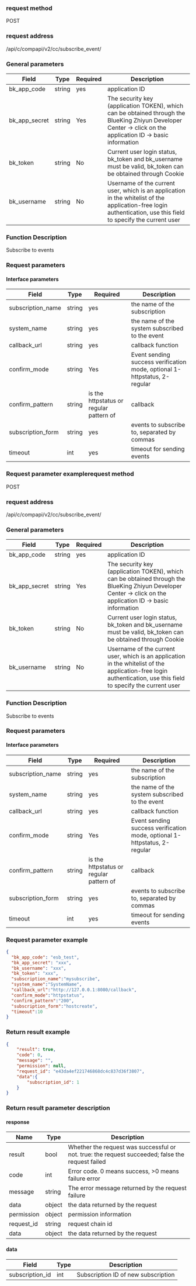 
### request method

POST


### request address

/api/c/compapi/v2/cc/subscribe_event/


### General parameters

| Field | Type | Required | Description |
|-----------|------------|--------|------------|
| bk_app_code | string | yes | application ID |
| bk_app_secret| string | Yes | The security key (application TOKEN), which can be obtained through the BlueKing Zhiyun Developer Center -> click on the application ID -> basic information |
| bk_token | string | No | Current user login status, bk_token and bk_username must be valid, bk_token can be obtained through Cookie |
| bk_username | string | No | Username of the current user, which is an application in the whitelist of the application-free login authentication, use this field to specify the current user |


### Function Description

Subscribe to events

### Request parameters



#### Interface parameters

| Field | Type | Required | Description |
|---------------------|------------|--------|-----------------------------------------------------|
| subscription_name | string | yes | the name of the subscription |
| system_name | string | yes | the name of the system subscribed to the event |
| callback_url | string | yes | callback function |
| confirm_mode | string | Yes | Event sending success verification mode, optional 1-httpstatus, 2-regular |
| confirm_pattern | string | is the httpstatus or regular pattern of | callback |
| subscription_form | string | yes | events to subscribe to, separated by commas |
| timeout | int | yes | timeout for sending events |

### Request parameter examplerequest method

POST


### request address

/api/c/compapi/v2/cc/subscribe_event/


### General parameters

| Field | Type | Required | Description |
|-----------|------------|--------|------------|
| bk_app_code | string | yes | application ID |
| bk_app_secret| string | Yes | The security key (application TOKEN), which can be obtained through the BlueKing Zhiyun Developer Center -> click on the application ID -> basic information |
| bk_token | string | No | Current user login status, bk_token and bk_username must be valid, bk_token can be obtained through Cookie |
| bk_username | string | No | Username of the current user, which is an application in the whitelist of the application-free login authentication, use this field to specify the current user |


### Function Description

Subscribe to events

### Request parameters



#### Interface parameters

| Field | Type | Required | Description |
|---------------------|------------|--------|-----------------------------------------------------|
| subscription_name | string | yes | the name of the subscription |
| system_name | string | yes | the name of the system subscribed to the event |
| callback_url | string | yes | callback function |
| confirm_mode | string | Yes | Event sending success verification mode, optional 1-httpstatus, 2-regular |
| confirm_pattern | string | is the httpstatus or regular pattern of | callback |
| subscription_form | string | yes | events to subscribe to, separated by commas |
| timeout | int | yes | timeout for sending events |

### Request parameter example

```json
{
  "bk_app_code": "esb_test",
  "bk_app_secret": "xxx",
  "bk_username": "xxx",
  "bk_token": "xxx",
  "subscription_name":"mysubscribe",
  "system_name":"SystemName",
  "callback_url":"http://127.0.0.1:8080/callback",
  "confirm_mode":"httpstatus",
  "confirm_pattern":"200",
  "subscription_form":"hostcreate",
  "timeout":10
}
```

### Return result example

```json
{
    "result": true,
    "code": 0,
    "message": "",
    "permission": null,
    "request_id": "e43da4ef221746868dc4c837d36f3807",
    "data":{
        "subscription_id": 1
    }
}
```

### Return result parameter description
#### response

| Name | Type | Description |
| ------- | ------ | ------------------------------------- |
| result | bool | Whether the request was successful or not. true: the request succeeded; false the request failed |
| code | int | Error code. 0 means success, >0 means failure error |
| message | string | The error message returned by the request failure |
| data | object | the data returned by the request |
| permission | object | permission information |
| request_id | string | request chain id |
| data | object | the data returned by the request |

#### data

| Field | Type | Description |
|-----------------|---------|------------------|
| subscription_id | int | Subscription ID of new subscription |